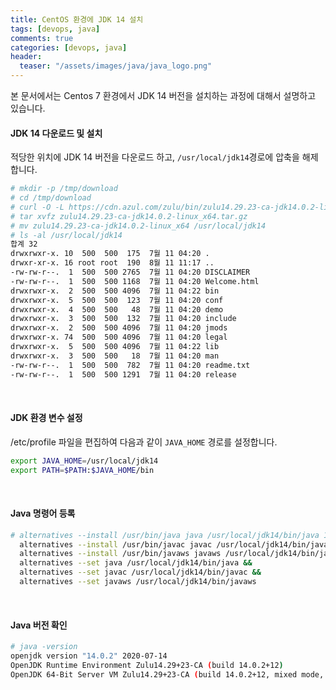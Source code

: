 ```yaml
---
title: CentOS 환경에 JDK 14 설치
tags: [devops, java]
comments: true
categories: [devops, java]
header:
  teaser: "/assets/images/java/java_logo.png"
---
```

본 문서에서는 Centos 7 환경에서 JDK 14 버전을 설치하는 과정에 대해서 설명하고 있습니다.
<br/>

#### JDK 14 다운로드 및 설치

적당한 위치에 JDK 14 버전을 다운로드 하고, `/usr/local/jdk14`경로에 압축을 해제합니다.

```sh
# mkdir -p /tmp/download
# cd /tmp/download
# curl -O -L https://cdn.azul.com/zulu/bin/zulu14.29.23-ca-jdk14.0.2-linux_x64.tar.gz
# tar xvfz zulu14.29.23-ca-jdk14.0.2-linux_x64.tar.gz
# mv zulu14.29.23-ca-jdk14.0.2-linux_x64 /usr/local/jdk14
# ls -al /usr/local/jdk14 
합계 32
drwxrwxr-x. 10  500  500  175  7월 11 04:20 .
drwxr-xr-x. 16 root root  190  8월 11 11:17 ..
-rw-rw-r--.  1  500  500 2765  7월 11 04:20 DISCLAIMER
-rw-rw-r--.  1  500  500 1168  7월 11 04:20 Welcome.html
drwxrwxr-x.  2  500  500 4096  7월 11 04:22 bin
drwxrwxr-x.  5  500  500  123  7월 11 04:20 conf
drwxrwxr-x.  4  500  500   48  7월 11 04:20 demo
drwxrwxr-x.  3  500  500  132  7월 11 04:20 include
drwxrwxr-x.  2  500  500 4096  7월 11 04:20 jmods
drwxrwxr-x. 74  500  500 4096  7월 11 04:20 legal
drwxrwxr-x.  5  500  500 4096  7월 11 04:22 lib
drwxrwxr-x.  3  500  500   18  7월 11 04:20 man
-rw-rw-r--.  1  500  500  782  7월 11 04:20 readme.txt
-rw-rw-r--.  1  500  500 1291  7월 11 04:20 release
```

<br/>

#### JDK 환경 변수 설정

/etc/profile 파일을 편집하여 다음과 같이 `JAVA_HOME` 경로를 설정합니다.

```sh
export JAVA_HOME=/usr/local/jdk14
export PATH=$PATH:$JAVA_HOME/bin
```

<br/>

#### Java 명령어 등록

```sh
# alternatives --install /usr/bin/java java /usr/local/jdk14/bin/java 1 &&
  alternatives --install /usr/bin/javac javac /usr/local/jdk14/bin/javac 1 &&
  alternatives --install /usr/bin/javaws javaws /usr/local/jdk14/bin/javaws 1 &&
  alternatives --set java /usr/local/jdk14/bin/java &&
  alternatives --set javac /usr/local/jdk14/bin/javac &&
  alternatives --set javaws /usr/local/jdk14/bin/javaws
```

<br/>

#### Java 버전 확인

```sh
# java -version
openjdk version "14.0.2" 2020-07-14
OpenJDK Runtime Environment Zulu14.29+23-CA (build 14.0.2+12)
OpenJDK 64-Bit Server VM Zulu14.29+23-CA (build 14.0.2+12, mixed mode, sharing)
```


